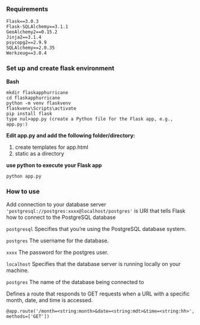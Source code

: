 ### Requirements
```
Flask==3.0.3   
Flask-SQLAlchemy==3.1.1
GeoAlchemy2==0.15.2
Jinja2==3.1.4
psycopg2==2.9.9
SQLAlchemy==2.0.35
Werkzeug==3.0.4
```
### Set up and create flask environment

**Bash**
```
mkdir flaskapphurricane
cd flaskapphurricane
python -m venv flaskvenv
flaskvenv\Scripts\activate
pip install flask
type nul>app.py (create a Python file for the Flask app, e.g., app.py:)
```
**Edit app.py and add the following folder/directory:**

1. create templates for app.html
2. static as a directory

**use python to execute your Flask app**
```
python app.py
```
### How to use

Add connection to your database server
```'postgresql://postgres:xxxx@localhost/postgres'``` is URI that tells Flask how to connect to the PostgreSQL database

```postgresql``` Specifies that you’re using the PostgreSQL database system.

```postgres``` The username for the database.

```xxxx``` The password for the postgres user.

```localhost``` Specifies that the database server is running locally on your machine.

```postgres``` The name of the database being connected to

Defines a route that responds to GET requests when a URL with a specific month, date, and time is accessed.
```
@app.route('/month=<string:month>&date=<string:mdt>&time=<string:hh>', methods=['GET'])
```
